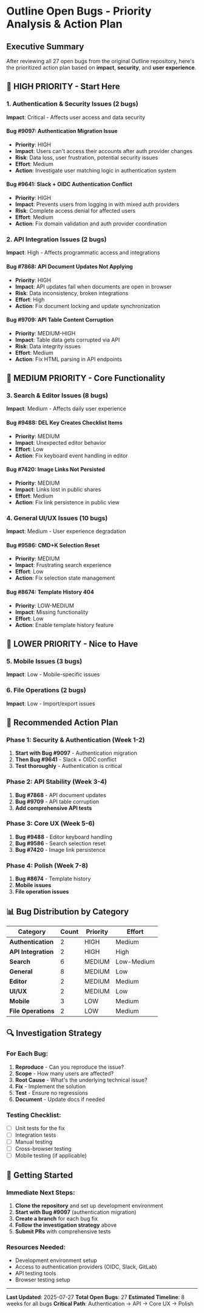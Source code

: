 # Outline Open Bugs - Priority Analysis & Action Plan

## Executive Summary

After reviewing all 27 open bugs from the original Outline repository, here's the prioritized action plan based on **impact**, **security**, and **user experience**.

## 🚨 **HIGH PRIORITY - Start Here**

### **1. Authentication & Security Issues (2 bugs)**
**Impact**: Critical - Affects user access and data security

#### **Bug #9097: Authentication Migration Issue**
- **Priority**: HIGH
- **Impact**: Users can't access their accounts after auth provider changes
- **Risk**: Data loss, user frustration, potential security issues
- **Effort**: Medium
- **Action**: Investigate user matching logic in authentication system

#### **Bug #9641: Slack + OIDC Authentication Conflict**
- **Priority**: HIGH  
- **Impact**: Prevents users from logging in with mixed auth providers
- **Risk**: Complete access denial for affected users
- **Effort**: Medium
- **Action**: Fix domain validation and auth provider coordination

### **2. API Integration Issues (2 bugs)**
**Impact**: High - Affects programmatic access and integrations

#### **Bug #7868: API Document Updates Not Applying**
- **Priority**: HIGH
- **Impact**: API updates fail when documents are open in browser
- **Risk**: Data inconsistency, broken integrations
- **Effort**: High
- **Action**: Fix document locking and update synchronization

#### **Bug #9709: API Table Content Corruption**
- **Priority**: MEDIUM-HIGH
- **Impact**: Table data gets corrupted via API
- **Risk**: Data integrity issues
- **Effort**: Medium
- **Action**: Fix HTML parsing in API endpoints

## 🔧 **MEDIUM PRIORITY - Core Functionality**

### **3. Search & Editor Issues (8 bugs)**
**Impact**: Medium - Affects daily user experience

#### **Bug #9488: DEL Key Creates Checklist Items**
- **Priority**: MEDIUM
- **Impact**: Unexpected editor behavior
- **Effort**: Low
- **Action**: Fix keyboard event handling in editor

#### **Bug #7420: Image Links Not Persisted**
- **Priority**: MEDIUM
- **Impact**: Links lost in public shares
- **Effort**: Medium
- **Action**: Fix link persistence in public view

### **4. General UI/UX Issues (10 bugs)**
**Impact**: Medium - User experience degradation

#### **Bug #9586: CMD+K Selection Reset**
- **Priority**: MEDIUM
- **Impact**: Frustrating search experience
- **Effort**: Low
- **Action**: Fix selection state management

#### **Bug #8674: Template History 404**
- **Priority**: LOW-MEDIUM
- **Impact**: Missing functionality
- **Effort**: Low
- **Action**: Enable template history feature

## 📱 **LOWER PRIORITY - Nice to Have**

### **5. Mobile Issues (3 bugs)**
**Impact**: Low - Mobile-specific issues

### **6. File Operations (2 bugs)**
**Impact**: Low - Import/export issues

## 🎯 **Recommended Action Plan**

### **Phase 1: Security & Authentication (Week 1-2)**
1. **Start with Bug #9097** - Authentication migration
2. **Then Bug #9641** - Slack + OIDC conflict
3. **Test thoroughly** - Authentication is critical

### **Phase 2: API Stability (Week 3-4)**
1. **Bug #7868** - API document updates
2. **Bug #9709** - API table corruption
3. **Add comprehensive API tests**

### **Phase 3: Core UX (Week 5-6)**
1. **Bug #9488** - Editor keyboard handling
2. **Bug #9586** - Search selection reset
3. **Bug #7420** - Image link persistence

### **Phase 4: Polish (Week 7-8)**
1. **Bug #8674** - Template history
2. **Mobile issues**
3. **File operation issues**

## 📊 **Bug Distribution by Category**

| Category | Count | Priority | Effort |
|----------|-------|----------|--------|
| **Authentication** | 2 | HIGH | Medium |
| **API Integration** | 2 | HIGH | High |
| **Search** | 6 | MEDIUM | Low-Medium |
| **General** | 8 | MEDIUM | Low |
| **Editor** | 2 | MEDIUM | Medium |
| **UI/UX** | 2 | MEDIUM | Low |
| **Mobile** | 3 | LOW | Medium |
| **File Operations** | 2 | LOW | Medium |

## 🔍 **Investigation Strategy**

### **For Each Bug:**
1. **Reproduce** - Can you reproduce the issue?
2. **Scope** - How many users are affected?
3. **Root Cause** - What's the underlying technical issue?
4. **Fix** - Implement the solution
5. **Test** - Ensure no regressions
6. **Document** - Update docs if needed

### **Testing Checklist:**
- [ ] Unit tests for the fix
- [ ] Integration tests
- [ ] Manual testing
- [ ] Cross-browser testing
- [ ] Mobile testing (if applicable)

## 🚀 **Getting Started**

### **Immediate Next Steps:**
1. **Clone the repository** and set up development environment
2. **Start with Bug #9097** (authentication migration)
3. **Create a branch** for each bug fix
4. **Follow the investigation strategy** above
5. **Submit PRs** with comprehensive tests

### **Resources Needed:**
- Development environment setup
- Access to authentication providers (OIDC, Slack, GitLab)
- API testing tools
- Browser testing setup

---

**Last Updated**: 2025-07-27
**Total Open Bugs**: 27
**Estimated Timeline**: 8 weeks for all bugs
**Critical Path**: Authentication → API → Core UX → Polish 